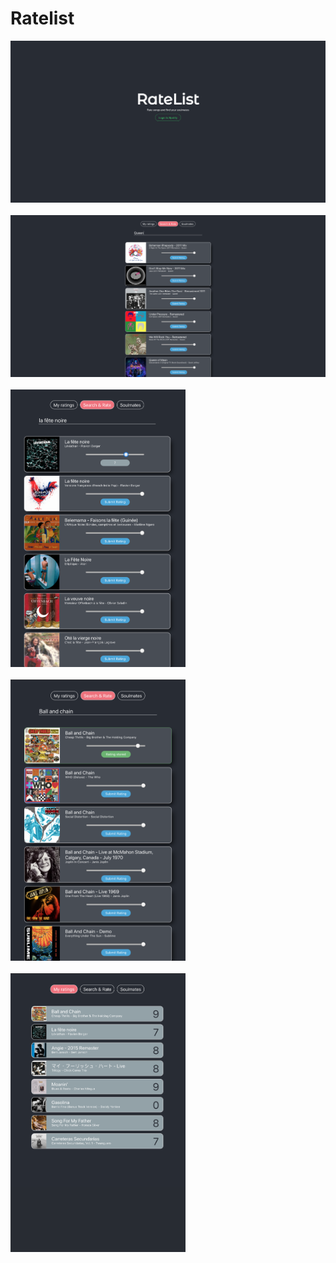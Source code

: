 # Ratelist

<div>
  <img src="client/src/assets/login.png" alt="login">
  <br></br>
  <img src="client/src/assets/search.png" alt="search">
  <br></br>
  <img src="client/src/assets/rating_selection.png" width=280 alt="rating selection">
  <br></br>
  <img src="client/src/assets/rated_song.png" width=280 alt="rated song">
  <br></br>
  <img src="client/src/assets/rated_songs_list.png" width=280 alt="rated songs list">
  <br></br>
</div>


